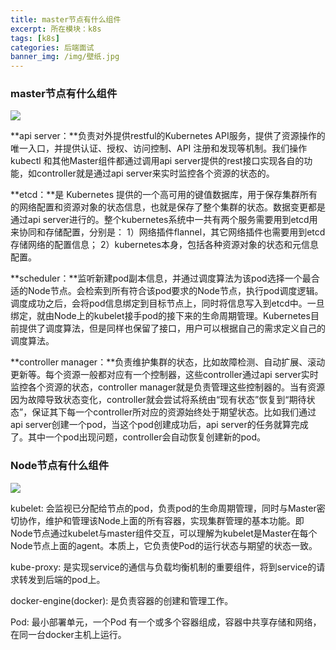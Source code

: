 ```yaml
---
title: master节点有什么组件
excerpt: 所在模块：k8s
tags: [k8s]
categories: 后端面试
banner_img: /img/壁纸.jpg
---
```




### master节点有什么组件

![](https://tva1.sinaimg.cn/large/e6c9d24ely1h4s6dbhvbgj20ru0k7myt.jpg)

**api server：**负责对外提供restful的Kubernetes API服务，提供了资源操作的唯一入口，并提供认证、授权、访问控制、API 注册和发现等机制。我们操作kubectl 和其他Master组件都通过调用api server提供的rest接口实现各自的功能，如controller就是通过api server来实时监控各个资源的状态的。

**etcd：**是 Kubernetes 提供的一个高可用的键值数据库，用于保存集群所有的网络配置和资源对象的状态信息，也就是保存了整个集群的状态。数据变更都是通过api server进行的。整个kubernetes系统中一共有两个服务需要用到etcd用来协同和存储配置，分别是：
1）网络插件flannel，其它网络插件也需要用到etcd存储网络的配置信息；
2）kubernetes本身，包括各种资源对象的状态和元信息配置。

**scheduler：**监听新建pod副本信息，并通过调度算法为该pod选择一个最合适的Node节点。会检索到所有符合该pod要求的Node节点，执行pod调度逻辑。调度成功之后，会将pod信息绑定到目标节点上，同时将信息写入到etcd中。一旦绑定，就由Node上的kubelet接手pod的接下来的生命周期管理。Kubernetes目前提供了调度算法，但是同样也保留了接口，用户可以根据自己的需求定义自己的调度算法。

**controller manager：**负责维护集群的状态，比如故障检测、自动扩展、滚动更新等。每个资源一般都对应有一个控制器，这些controller通过api server实时监控各个资源的状态，controller manager就是负责管理这些控制器的。当有资源因为故障导致状态变化，controller就会尝试将系统由“现有状态”恢复到“期待状态”，保证其下每一个controller所对应的资源始终处于期望状态。比如我们通过api server创建一个pod，当这个pod创建成功后，api server的任务就算完成了。其中一个pod出现问题，controller会自动恢复创建新的pod。

### Node节点有什么组件



![](https://tva1.sinaimg.cn/large/e6c9d24ely1h4s6ogvdamj20rp0k276g.jpg)

kubelet: 会监视已分配给节点的pod，负责pod的生命周期管理，同时与Master密切协作，维护和管理该Node上面的所有容器，实现集群管理的基本功能。即Node节点通过kubelet与master组件交互，可以理解为kubelet是Master在每个Node节点上面的agent。本质上，它负责使Pod的运行状态与期望的状态一致。

kube-proxy: 是实现service的通信与负载均衡机制的重要组件，将到service的请求转发到后端的pod上。

docker-engine(docker): 是负责容器的创建和管理工作。

Pod: 最小部署单元，一个Pod 有一个或多个容器组成，容器中共享存储和网络，在同一台docker主机上运行。
